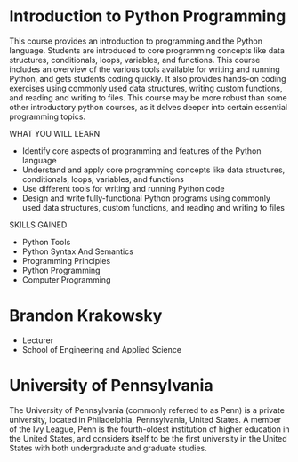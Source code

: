 # Introduction to Python Programming


This course provides an introduction to programming and the Python language.  Students are introduced to core programming concepts like data structures, conditionals, loops, variables, and functions.  This course includes an overview of the various tools available for writing and running Python, and gets students coding quickly.  It also provides hands-on coding exercises using commonly used data structures, writing custom functions, and reading and writing to files. This course may be more robust than some other introductory python courses, as it delves deeper into certain essential programming topics.

WHAT YOU WILL LEARN
* Identify core aspects of programming and features of the Python language
* Understand and apply core programming concepts like data structures, conditionals, loops, variables, and functions
* Use different tools for writing and running Python code
* Design and write fully-functional Python programs using commonly used data structures, custom functions, and reading and writing to files

SKILLS GAINED
* Python Tools
* Python Syntax And Semantics
* Programming Principles
* Python Programming
* Computer Programming

# Brandon Krakowsky
* Lecturer
* School of Engineering and Applied Science

# University of Pennsylvania
The University of Pennsylvania (commonly referred to as Penn) is a private university, located in Philadelphia, Pennsylvania, United States. A member of the Ivy League, Penn is the fourth-oldest institution of higher education in the United States, and considers itself to be the first university in the United States with both undergraduate and graduate studies.
